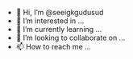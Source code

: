 - 👋 Hi, I’m @seeigkgudusud
- 👀 I’m interested in ...
- 🌱 I’m currently learning ...
- 💞️ I’m looking to collaborate on ...
- 📫 How to reach me ...

<!---
seeigkgudusud/seeigkgudusud is a ✨ special ✨ repository because its `README.md` (this file) appears on your GitHub profile.
You can click the Preview link to take a look at your changes.
--->
